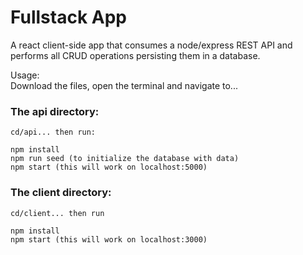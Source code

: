 # Fullstack App

 A react client-side app that consumes a node/express REST API and performs all CRUD operations persisting them in a database.

 Usage:
 <br>
 Download the files, open the terminal and navigate to...

 ### The api directory:

 ```
 cd/api... then run:
 ```
 ```
 npm install
 npm run seed (to initialize the database with data)
 npm start (this will work on localhost:5000)
 ```
 
 ### The client directory:
 ```
 cd/client... then run
 ```
 ```
 npm install
 npm start (this will work on localhost:3000)
 ```